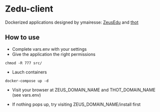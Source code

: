 # Zedu-client
Dockerized applications designed by ymairesse: [ZeusEdu](https://github.com/ymairesse/ZeusEdu) and [thot](https://github.com/ymairesse/thot2)

## How to use

* Complete vars.env with your settings
* Give the application the right permissions
```
chmod -R 777 src/
```
* Lauch containers
```
docker-compose up -d
```
* Visit your browser at ZEUS_DOMAIN_NAME and THOT_DOMAIN_NAME (see vars.env)

* If nothing pops up, try visiting ZEUS_DOMAIN_NAME/install first



